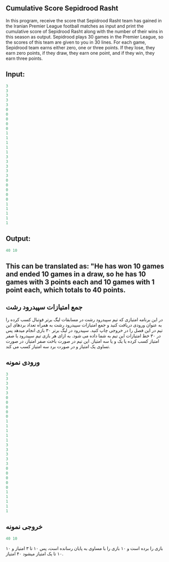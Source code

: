 ## Cumulative Score Sepidrood Rasht

In this program, receive the score that Sepidrood Rasht team has gained in the Iranian Premier League football matches as input and print the cumulative score of Sepidrood Rasht along with the number of their wins in this season as output. Sepidrood plays 30 games in the Premier League, so the scores of this team are given to you in 30 lines. For each game, Sepidrood team earns either zero, one or three points. If they lose, they earn zero points, if they draw, they earn one point, and if they win, they earn three points.

## Input:
```python
3
3
3
3
3
0
0
0
0
0
1
1
1
1
1
3
3
3
3
3
0
0
0
0
0
1
1
1
1
1
```

## Output:
```python
40 10
```
This can be translated as: "He has won 10 games and ended 10 games in a draw, so he has 10 games with 3 points each and 10 games with 1 point each, which totals to 40 points.
------------------------------------------------------------------------------
## جمع امتیازات سپیدرود رشت

در این برنامه امتیازی که تیم سپیدرود رشت در مسابقات لیگ برتر فوتبال کسب کرده را به عنوان ورودی دریافت کنید و جمع امتیازات سپیدرود رشت به همراه تعداد بردهای این تیم در این فصل را در خروجی چاپ کنید. سپیدرود در لیگ برتر ۳۰ بازی انجام میدهد پس در ۳۰ خط امتیازات این تیم به شما داده می شود. به ازای هر بازی تیم سپیدرود یا صفر امتیاز کسب کرده یا یک و یا سه امتیاز. این تیم در صورت باخت صفر امتیاز، در صورت تساوی یک امتیاز و در صورت برد سه امتیاز کسب می کند.

## ورودی نمونه
```python
3
3
3
3
3
0
0
0
0
0
1
1
1
1
1
3
3
3
3
3
0
0
0
0
0
1
1
1
1
1
```
## خروجی نمونه
```python
40 10
```
۱۰ بازی را برده است و ۱۰ بازی را با مساوی به پایان رسانده است، پس ۱۰ تا ۳ امتیاز و ۱۰ تا یک امتیاز میشود ۴۰ امتیاز.

